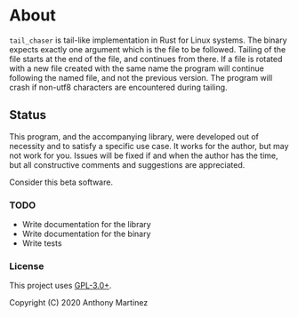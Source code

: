 # About

`tail_chaser` is tail-like implementation in Rust for Linux systems.
The binary expects exactly one argument which is the file to be followed.
Tailing of the file starts at the end of the file, and continues from there.
If a file is rotated with a new file created with the same name the program
will continue following the named file, and not the previous version. The
program will crash if non-utf8 characters are encountered during tailing.

## Status

This program, and the accompanying library, were developed out of necessity
and to satisfy a specific use case. It works for the author, but may not
work for you. Issues will be fixed if and when the author has the time, but
all constructive comments and suggestions are appreciated.

Consider this beta software.

### TODO

- Write documentation for the library
- Write documentation for the binary
- Write tests

### License

This project uses [GPL-3.0+](https://www.gnu.org/licenses/gpl-3.0.html).

Copyright (C) 2020 Anthony Martinez
